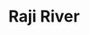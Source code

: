 ---
title: "Raji River"
title_bn: "রাজী নদী"
description: "It started from the estuary of Dulai and Baruni River at Nettrokona and flows until Modon Sub district."
---